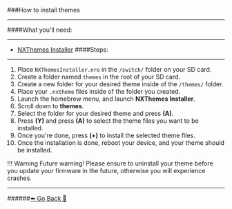 ###How to install themes
***
####What you'll need:
***
* [NXThemes Installer](https://github.com/exelix11/SwitchThemeInjector/releases/latest/download/NXThemesInstaller.nro)
####Steps:
***
1. Place `NXThemesInstaller.nro` in the `/switch/` folder on your SD card.
2. Create a folder named `themes` in the root of your SD card. 
3. Create a new folder for your desired theme inside of the `/themes/` folder.
4. Place your `.nxtheme` files inside of the folder you created. 
5. Launch the homebrew menu, and launch **NXThemes Installer**.
6. Scroll down to **themes**.
7. Select the folder for your desired theme and press **(A)**.
8. Press **(Y)** and press **(A)** to select the theme files you want to be installed.
9. Once you're done, press **(+)** to install the selected theme files.
10. Once the installation is done, reboot your device, and your theme should be installed.

!!! Warning Future warning!
	Please ensure to uninstall your theme before you update your firmware in the future, otherwise you will experience crashes.
***
######[⬅️ Go Back 🦝](https://rentry.org/homebrewandmisc)